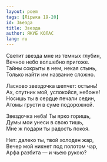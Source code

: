 ```yaml
---
layout: poem
tags: [Лірыка 19-20]
id: Звезда
title: Звезда
author: ЯКУБ КОЛАС
lang: ru
---
```



Светит звезда мне из темных глубин,  
Вечное небо волшебно пригоже.  
Тайны сокрыты в нем, некая стынь,  
Только найти им название сложно.  

Ласково звездочка шепчет: остынь!  
Ах, спутник мой, успокойся, небоже!  
Носишь ты в сердце печали седин,  
Атомы грусти в суме подорожной.  

Звездочка неба! Ты ярко горишь,  
Думы мои унеси в свою тишь,  
Мне ж подари ты радость покоя.  

Нет: далеко ты, твой холоден жар,  
Вечер мой никнет под полотом чар,  
Арфа разбита — и чьею рукою?  
